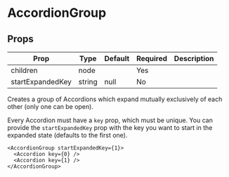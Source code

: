 AccordionGroup
==============


Props
-----
Prop                  | Type     | Default                   | Required | Description
--------------------- | -------- | ------------------------- | -------- | -----------
children|node||Yes|
startExpandedKey|string|null|No|

Creates a group of Accordions which expand mutually exclusively of each other (only one can be open).

Every Accordion must have a `key` prop, which must be unique. You can provide the `startExpandedKey` prop with the key you want to start in the expanded state (defaults to the first one).

```
<AccordionGroup startExpandedKey={1}>
  <Accordion key={0} />
  <Accordion key={1} />
</AccordionGroup>
```
